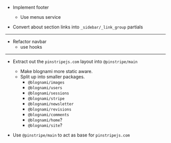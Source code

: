 
- Implement footer
    - Use menus service

- Convert about section links into `_sidebar/_link_group` partials

---

- Refactor navbar
    - use hooks

---

- Extract out the `pinstripejs.com` layout into `@pinstripe/main`
    - Make blognami more static aware.
    - Split up into smaller packages.
        - `@blognami/images`
        - `@blognami/users`
        - `@blognami/sessions`
        - `@blognami/stripe`
        - `@blognami/newsletter`
        - `@blognami/revisions`
        - `@blognami/comments`
        - `@blognami/home`?
        - `@blognami/site`?

- Use `@pinstripe/main` to act as base for `pinstripejs.com`